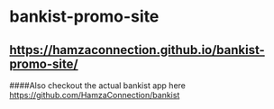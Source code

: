 # bankist-promo-site

## https://hamzaconnection.github.io/bankist-promo-site/ 

####Also checkout the actual bankist app here
 https://github.com/HamzaConnection/bankist 
